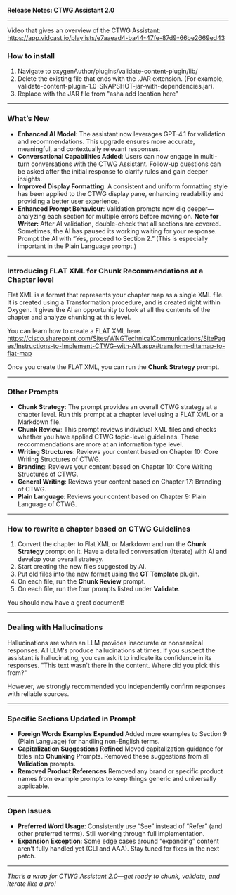 **Release Notes: CTWG Assistant 2.0**

---

Video that gives an overview of the CTWG Assistant: https://app.vidcast.io/playlists/e7aaead4-ba44-47fe-87d9-66be2669ed43 


### How to install

1. Navigate to oxygenAuthor/plugins/validate-content-plugin/lib/
2. Delete the existing file that ends with the .JAR extension. (For example, validate-content-plugin-1.0-SNAPSHOT-jar-with-dependencies.jar). 
3. Replace with the JAR file from "asha add location here"

---

### What’s New

* **Enhanced AI Model**: The assistant now leverages GPT-4.1 for validation and recommendations. This upgrade ensures more accurate, meaningful, and contextually relevant responses.
* **Conversational Capabilities Added**: Users can now engage in multi-turn conversations with the CTWG Assistant. Follow-up questions can be asked after the initial response to clarify rules and gain deeper insights.
* **Improved Display Formatting**: A consistent and uniform formatting style has been applied to the CTWG display pane, enhancing readability and providing a better user experience.
* **Enhanced Prompt Behaviour**: Validation prompts now dig deeper—analyzing each section for multiple errors before moving on.
  **Note for Writer:** After AI validation, double-check that all sections are covered.  Sometimes, the AI has paused its working waiting for your response. Prompt the AI with “Yes, proceed to Section 2.” (This is especially important in the Plain Language prompt.)
---

### Introducing FLAT XML for Chunk Recommendations at a Chapter level

Flat XML is a format that represents your chapter map as a single XML file. It is created using a Transformation procedure, and is created right within Oxygen.  It gives the AI an opportunity to look at all the contents of the chapter and analyze chunking at this level. 

You can learn how to create a FLAT XML here. 
https://cisco.sharepoint.com/Sites/WNGTechnicalCommunications/SitePages/Instructions-to-Implement-CTWG-with-AI1.aspx#transform-ditamap-to-flat-map

Once you create the FLAT XML, you can run the **Chunk Strategy** prompt. 

---


### Other Prompts
- **Chunk Strategy**: The prompt provides an overall CTWG strategy at a chapter level. Run this prompt at a chapter level using a FLAT XML or a Markdown file. 
- **Chunk Review**: This prompt reviews individual XML files and checks whether you have applied CTWG topic-level guidelines. These reccommendations are more at an information type level.  
- **Writing Structures**: Reviews your content based on Chapter 10: Core Writing Structures of CTWG.
- **Branding**: Reviews your content based on Chapter 10: Core Writing Structures of CTWG.
- **General Writing**: Reviews your content based on Chapter 17: Branding of CTWG.
- **Plain Language**: Reviews your content based on Chapter 9: Plain Language of CTWG.

---

### How to rewrite a chapter based on CTWG Guidelines

1. Convert the chapter to Flat XML or Markdown and run the **Chunk Strategy** prompt on it. Have a detailed conversation (Iterate) with AI and develop your overall strategy.
2. Start creating the new files suggested by AI.
3. Put old files into the new format using the **CT Template** plugin. 
4. On each file, run the **Chunk Review** prompt.
5. On each file, run the four prompts listed under **Validate**.

You should now have a great document!

---

### Dealing with Hallucinations

Hallucinations are when an LLM provides inaccurate or nonsensical responses. All LLM's produce hallucinations at times. If you suspect the assistant is hallucinating, you can ask it to indicate its confidence in its responses. "This text wasn't there in the content. Where did you pick this from?" 

However, we strongly recommended you independently confirm responses with reliable sources.

---


### Specific Sections Updated in Prompt

* **Foreign Words Examples Expanded**
Added more examples to Section 9 (Plain Language) for handling non-English terms.
* **Capitalization Suggestions Refined**
Moved capitalization guidance for titles into **Chunking** Prompts. Removed these suggestions from all **Validation** prompts.
* **Removed Product References**
Removed  any brand or specific product names from example prompts to keep things generic and universally applicable.

---

### Open Issues

* **Preferred Word Usage**: Consistently use “See” instead of “Refer” (and other preferred terms). Still working through full implementation.
* **Expansion Exception**: Some edge cases around “expanding” content aren’t fully handled yet (CLI and AAA). Stay tuned for fixes in the next patch.

---

*That’s a wrap for CTWG Assistant 2.0—get ready to chunk, validate, and iterate like a pro!*

